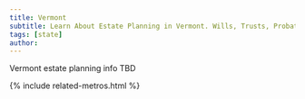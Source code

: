 ```yaml
---
title: Vermont
subtitle: Learn About Estate Planning in Vermont. Wills, Trusts, Probate, and More in Vermont. Find a Vermont Estate Attorney for Your Estate Planning Needs.
tags: [state]
author:
---
```


Vermont estate planning info TBD

<!-- Related Metros List -->
{% include related-metros.html %}
